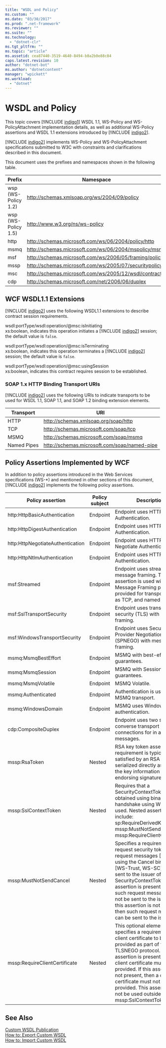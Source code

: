 ```yaml
---
title: "WSDL and Policy"
ms.custom: ""
ms.date: "03/30/2017"
ms.prod: ".net-framework"
ms.reviewer: ""
ms.suite: ""
ms.technology: 
  - "dotnet-clr"
ms.tgt_pltfrm: ""
ms.topic: "article"
ms.assetid: cea87440-3519-4640-8494-b8a2b0e88c84
caps.latest.revision: 10
author: "dotnet-bot"
ms.author: "dotnetcontent"
manager: "wpickett"
ms.workload: 
  - "dotnet"
---
```

# WSDL and Policy
This topic covers [!INCLUDE [indigo1](../../../../includes/indigo1-md.md)] WSDL 1.1, WS-Policy and WS-PolicyAttachment implementation details, as well as additional WS-Policy assertions and WSDL 1.1 extensions introduced by [!INCLUDE [indigo2](../../../../includes/indigo2-md.md)].  

 [!INCLUDE [indigo2](../../../../includes/indigo2-md.md)] implements WS-Policy and WS-PolicyAttachment specifications submitted to W3C with constraints and clarifications described in this document.  

 This document uses the prefixes and namespaces shown in the following table.  


|       Prefix        |                       Namespace                        |
|---------------------|--------------------------------------------------------|
| wsp (WS-Policy 1.2) |      http://schemas.xmlsoap.org/ws/2004/09/policy      |
| wsp (WS-Policy 1.5) |             http://www.w3.org/ns/ws-policy             |
|        http         |  http://schemas.microsoft.com/ws/06/2004/policy/http   |
|        msmq         | http://schemas.microsoft.com/ws/06/2004/mspolicy/msmq  |
|         msf         | http://schemas.microsoft.com/ws/2006/05/framing/policy |
|        mssp         | http://schemas.microsoft.com/ws/2005/07/securitypolicy |
|         msc         | http://schemas.microsoft.com/ws/2005/12/wsdl/contract  |
|         cdp         |    http://schemas.microsoft.com/net/2006/06/duplex     |

## WCF WSDL1.1 Extensions  
 [!INCLUDE [indigo2](../../../../includes/indigo2-md.md)] uses the following WSDL1.1 extensions to describe contract session requirements.  

 wsdl:portType/wsdl:operation/@msc:isInitiating  
 xs:boolean, indicates this operation initiates a [!INCLUDE [indigo2](../../../../includes/indigo2-md.md)] session; the default value is `false`.  

 wsdl:portType/wsdl:operation/@msc:isTerminating  
 xs:boolean, indicates this operation terminates a [!INCLUDE [indigo2](../../../../includes/indigo2-md.md)] session; the default value is `false`.  

 wsdl:portType/wsdl:operation/@msc:usingSession  
 xs:boolean, indicates this contract requires session to be established.  

### SOAP 1.x HTTP Binding Transport URIs  
 [!INCLUDE [indigo2](../../../../includes/indigo2-md.md)] uses the following URIs to indicate transports to be used for WSDL 1.1, SOAP 1.1, and SOAP 1.2 binding extension elements.  


|  Transport  |                     URI                      |
|-------------|----------------------------------------------|
|    HTTP     |     http://schemas.xmlsoap.org/soap/http     |
|     TCP     |    http://schemas.microsoft.com/soap/tcp     |
|    MSMQ     |    http://schemas.microsoft.com/soap/msmq    |
| Named Pipes | http://schemas.microsoft.com/soap/named-pipe |

## Policy Assertions Implemented by WCF  
 In addition to policy assertions introduced in the Web Services specifications (WS-*) and mentioned in other sections of this document, [!INCLUDE [indigo2](../../../../includes/indigo2-md.md)] implements the following policy assertions.  

|Policy assertion|Policy subject|Description|  
|----------------------|--------------------|-----------------|  
|http:HttpBasicAuthentication|Endpoint|Endpoint uses HTTP Basic Authentication.|  
|http:HttpDigestAuthentication|Endpoint|Endpoint uses HTTP Digest Authentication.|  
|http:HttpNegotiateAuthentication|Endpoint|Endpoint uses HTTP Negotiate Authentication.|  
|http:HttpNtlmAuthentication|Endpoint|Endpoint uses HTTP NTLM Authentication.|  
|msf:Streamed|Endpoint|Endpoint uses streamed message framing. This assertion is used with the Message Framing protocol provided for transports such as TCP, and named pipes.|  
|msf:SslTransportSecurity|Endpoint|Endpoint uses transport-layer security (TLS) with message framing.|  
|msf:WindowsTransportSecurity|Endpoint|Endpoint uses Security Provider Negotiation (SPNEGO) with message framing.|  
|msmq:MsmqBestEffort|Endpoint|MSMQ with best-effort guarantees.|  
|msmq:MsmqSession|Endpoint|MSMQ with Session guarantees.|  
|msmq:MsmqVolatile|Endpoint|MSMQ Volatile.|  
|msmq:Authenticated|Endpoint|Authentication is used with MSMQ transport.|  
|msmq:WindowsDomain|Endpoint|MSMQ uses Windows Domain authentication.|  
|cdp:CompositeDuplex|Endpoint|Endpoint uses two separate converse transport connections for in and out messages.|  
|mssp:RsaToken|Nested|RSA key token assertion. This requirement is typically satisfied by an RSA key serialized directly as part of the key information in an endorsing signature.|  
|mssp:SslContextToken|Nested|Requires that a SecurityContextToken obtained using binary TLS handshake using WS-Trust be used. Nested assertions include: sp:RequireDerivedKeys, mssp:MustNotSendCancel, mssp:RequireClientCertificate.|  
|mssp:MustNotSendCancel|Nested|Specifies a requirement that a request security token (RST) request messages [WS-Trust] using the Cancel binding [WS-Trust, WS-SC] not be sent to the issuer of a given SecurityContextToken. If this assertion is present, then such request messages must not be sent to the issuer. If this assertion is not present, then such request messages can be sent to the issuer.|  
|mssp:RequireClientCertificate|Nested|This optional element specifies a requirement for a client certificate to be provided as part of the TLSNEGO protocol. If this assertion is present, then a client certificate must be provided. If this assertion is not present, then a client certificate must not be provided. This assertion must not be used outside of mssp:SslContextToken.|  

## See Also  
 [Custom WSDL Publication](../../../../docs/framework/wcf/samples/custom-wsdl-publication.md)  
 [How to: Export Custom WSDL](../../../../docs/framework/wcf/extending/how-to-export-custom-wsdl.md)  
 [How to: Import Custom WSDL](../../../../docs/framework/wcf/extending/how-to-import-custom-wsdl.md)
